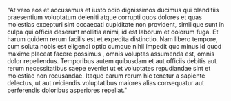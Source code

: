 "At vero eos et accusamus et iusto odio dignissimos ducimus qui blanditiis praesentium voluptatum deleniti atque corrupti
quos dolores et quas molestias excepturi sint occaecati cupiditate non provident, similique sunt in culpa qui officia
deserunt mollitia animi, id est laborum et dolorum fuga. Et harum quidem rerum facilis est et expedita distinctio. Nam
libero tempore, cum soluta nobis est eligendi optio cumque nihil impedit quo minus id quod maxime placeat facere possimus
, omnis voluptas assumenda est, omnis dolor repellendus. Temporibus autem quibusdam et aut officiis debitis aut rerum
necessitatibus saepe eveniet ut et voluptates repudiandae sint et molestiae non recusandae. Itaque earum rerum hic tenetur
a sapiente delectus, ut aut reiciendis voluptatibus maiores alias consequatur aut perferendis doloribus asperiores repellat."